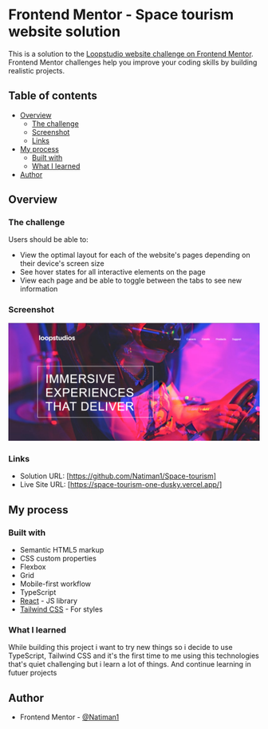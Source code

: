 # Frontend Mentor - Space tourism website solution

This is a solution to the [Loopstudio website challenge on Frontend Mentor](https://www.frontendmentor.io/challenges/loopstudios-landing-page-N88J5Onjw). Frontend Mentor challenges help you improve your coding skills by building realistic projects. 

## Table of contents

- [Overview](#overview)
  - [The challenge](#the-challenge)
  - [Screenshot](#screenshot)
  - [Links](#links)
- [My process](#my-process)
  - [Built with](#built-with)
  - [What I learned](#what-i-learned)
- [Author](#author)


## Overview

### The challenge

Users should be able to:

- View the optimal layout for each of the website's pages depending on their device's screen size
- See hover states for all interactive elements on the page
- View each page and be able to toggle between the tabs to see new information

### Screenshot

![](Screenshot.png)

### Links

- Solution URL: [https://github.com/Natiman1/Space-tourism]
- Live Site URL: [https://space-tourism-one-dusky.vercel.app/]

## My process

### Built with

- Semantic HTML5 markup
- CSS custom properties
- Flexbox
- Grid
- Mobile-first workflow
- TypeScript
- [React](https://reactjs.org/) - JS library
- [Tailwind CSS](https://tailwindcss.com/) - For
 styles


### What I learned

While building this project i want to try new things so i decide to use TypeScript, Tailwind CSS and it's the first time to me using this technologies that's quiet challenging but i learn a lot of things. And continue learning in futuer projects


## Author

- Frontend Mentor - [@Natiman1](https://www.frontendmentor.io/profile/Natiman1)



